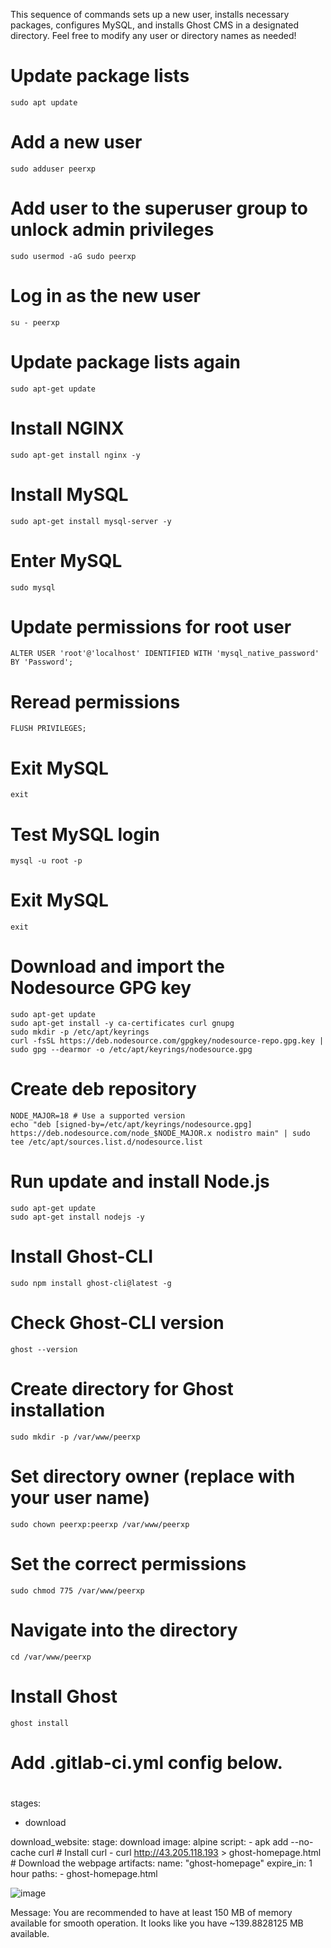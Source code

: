 This sequence of commands sets up a new user, installs necessary packages, configures MySQL, and installs Ghost CMS in a designated directory. Feel free to modify any user or directory names as needed!


# Update package lists
```
sudo apt update 
```
# Add a new user
```
sudo adduser peerxp
```
# Add user to the superuser group to unlock admin privileges
```
sudo usermod -aG sudo peerxp
```
# Log in as the new user
```
su - peerxp
```
# Update package lists again
```
sudo apt-get update
```
# Install NGINX
```
sudo apt-get install nginx -y
```
# Install MySQL
```
sudo apt-get install mysql-server -y
```
# Enter MySQL
```
sudo mysql
```
# Update permissions for root user
```
ALTER USER 'root'@'localhost' IDENTIFIED WITH 'mysql_native_password' BY 'Password';
```
# Reread permissions
```
FLUSH PRIVILEGES;
```
# Exit MySQL
```
exit
```
# Test MySQL login
```
mysql -u root -p
```
# Exit MySQL
```
exit
```
# Download and import the Nodesource GPG key
```
sudo apt-get update
sudo apt-get install -y ca-certificates curl gnupg
sudo mkdir -p /etc/apt/keyrings
curl -fsSL https://deb.nodesource.com/gpgkey/nodesource-repo.gpg.key | sudo gpg --dearmor -o /etc/apt/keyrings/nodesource.gpg
```
# Create deb repository
```
NODE_MAJOR=18 # Use a supported version
echo "deb [signed-by=/etc/apt/keyrings/nodesource.gpg] https://deb.nodesource.com/node_$NODE_MAJOR.x nodistro main" | sudo tee /etc/apt/sources.list.d/nodesource.list
```
# Run update and install Node.js
```
sudo apt-get update
sudo apt-get install nodejs -y
```
# Install Ghost-CLI
```
sudo npm install ghost-cli@latest -g
```
# Check Ghost-CLI version
```
ghost --version
```
# Create directory for Ghost installation
```
sudo mkdir -p /var/www/peerxp
```
# Set directory owner (replace <user> with your user name)
```
sudo chown peerxp:peerxp /var/www/peerxp
```
# Set the correct permissions
```
sudo chmod 775 /var/www/peerxp
```
# Navigate into the directory
```
cd /var/www/peerxp
```
# Install Ghost
```
ghost install
```


# Add .gitlab-ci.yml config below.
#
stages:
  - download

download_website:
  stage: download
  image: alpine
  script:
    - apk add --no-cache curl  # Install curl
    - curl http://43.205.118.193 > ghost-homepage.html  # Download the webpage
  artifacts:
    name: "ghost-homepage"
    expire_in: 1 hour
    paths:
      - ghost-homepage.html

![image](https://github.com/user-attachments/assets/e4fa5e3e-7475-4f92-8a24-033dc276a225)

Message: You are recommended to have at least 150 MB of memory available for smooth operation. It looks like you have ~139.8828125 MB available.

